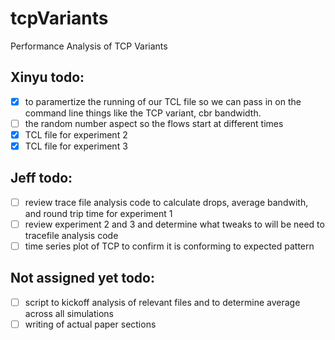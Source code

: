 # tcpVariants
Performance Analysis of TCP Variants 
## Xinyu todo:
- [x] to paramertize the running of our TCL file so we can pass in on the command line things like the TCP variant, cbr bandwidth.  
- [ ] the random number aspect so the flows start at different times
- [x] TCL file for experiment 2
- [x] TCL file for experiment 3 

## Jeff todo:
- [ ] review trace file analysis code to calculate drops, average bandwith, and round trip time for experiment 1
- [ ] review experiment 2 and 3 and determine what tweaks to will be need to tracefile analysis code
- [ ] time series plot of TCP to confirm it is conforming to expected pattern

## Not assigned yet todo:
- [ ] script to kickoff analysis of relevant files and to determine average across all simulations
- [ ] writing of actual paper sections
